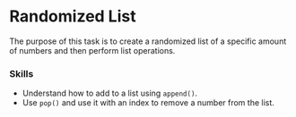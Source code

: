 # Randomized List  
The purpose of this task is to create a randomized list of a specific amount of numbers and then perform list operations.

### Skills
- Understand how to add to a list using `append()`.
- Use `pop()` and use it with an index to remove a number from the list.
